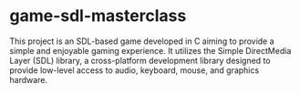 # game-sdl-masterclass
This project is an SDL-based game developed in C aiming to provide a simple and enjoyable gaming experience. It utilizes the Simple DirectMedia Layer (SDL) library, a cross-platform development library designed to provide low-level access to audio, keyboard, mouse, and graphics hardware.
